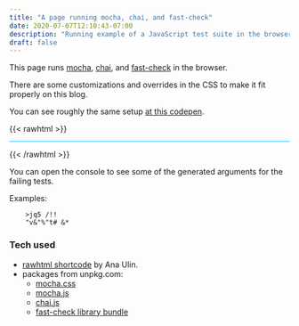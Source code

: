 ```yaml
---
title: "A page running mocha, chai, and fast-check"
date: 2020-07-07T12:10:43-07:00
description: "Running example of a JavaScript test suite in the browser, using mocha, chai, and fast-check testing libraries"
draft: false
---
```


<!-- ![alt](//via.placeholder.com/480x150) -->

This page runs [mocha](https://mochajs.org/), [chai](https://www.chaijs.com/), and [fast-check](https://github.com/dubzzz/fast-check/) in the browser.

There are some customizations and overrides in the CSS to make it fit properly on this blog.

You can see roughly the same setup [at this codepen](https://codepen.io/dfkaye/pen/XWXgQxZ).

{{< rawhtml >}}

<!-- ALL CSS AND SCRIPT URLS SHOULD BE SPECIFIED IN THE FRONT MATTER. -->

<link rel="stylesheet" href="https://unpkg.com/mocha/mocha.css">

<!-- INLINE CSS AND SCRIPT FRAGMENTS SHOULD BE MOVED TO OWN INCLUDES. -->

<style mocha-css-override>
#mocha {
	border-top: 1px solid deepskyblue;
	margin: unset;
}

#mocha-stats {
	position: relative;
	top: unset;
	right: unset;
	text-align: right;
	border-bottom: 1px dotted green;
}
</style>

<!--
idea copied from Robert Blixt,
https://codepen.io/devghost/pen/eZWxmo
-->
<div id="fixture"></div>
<div id="mocha"></div>

<script crossorigin src="https://unpkg.com/mocha/mocha.js"></script>
<script crossorigin src="https://unpkg.com/chai/chai.js"></script>
<script crossorigin src="https://unpkg.com/fast-check@*/lib/bundle.js"></script>

<script>

// code to be tested goes up here

// ...

// mocha, chai, and fastcheck are globals
// loaded from unpkg.com

mocha.setup("bdd");

describe("mocha + chai", function() {
  var expect = chai.expect;
  var assert = chai.assert;
  var fixture = document.querySelector('[id="fixture"]');
	
  describe("expect", () => {
    it('works', () => {
      expect(true).to.equal(true);
    });
  });
  
  describe("asserts", () => {
    it('works', () => {
      assert(1);
    });
  });

  describe("fixture", () => {
    it('exists', () => {
      expect(fixture.id).to.equal("fixture");
    });
  });
	
	describe("fastcheck passing", function() {
		var fc = fastcheck;
		
		// Code under test
		var contains = (text, pattern) => text.indexOf(pattern) >= 0;

		// string text always contains itself
		it('should always contain itself', () => {
			fc.assert(fc.property(fc.string(), text => contains(text, text)));
		});
		
		// string a + b + c always contains b, whatever the values of a, b and c
		it('should always contain its substrings', () => {
			fc.assert(fc.property(fc.string(), fc.string(), fc.string(), (a,b,c) => {
				// Alternatively: no return statement and direct usage of expect or assert
				// return contains(a+b+c, b);
				
				assert(contains(a+b+c, b));
			}));
		});
	});
	
	describe("fastcheck failing", function() {
		var fc = fastcheck;
		
		// Code under test
		var add = (a, b) => a + b;

		it('should fail by returning 0 when the check is boolean', () => {
			fc.assert(fc.property(fc.integer(), fc.integer(), (a,b) => {
				return add(a, b);
			}));
		});
		
		// string a + b + c always contains b, whatever the values of a, b and c
		it('should also fail', () => {
			fc.assert(fc.property(fc.string(), fc.string(), (a,b) => {
				// Alternatively: no return statement and direct usage of expect or assert
				// return add(a, b);
				console.log(a, b);
				assert(typeof add(a, b) == "number", "should return a number");
			}));
		});

	});
});

mocha.run();

</script>
{{< /rawhtml >}}

You can open the console to see some of the generated arguments for the failing tests.

Examples:

		>jq5 /!!
		"v&"%"t# &*


### Tech used

* [rawhtml shortcode](https://anaulin.org/blog/hugo-raw-html-shortcode/) by Ana Ulin.
* packages from unpkg.com:
	* [mocha.css](https://unpkg.com/mocha/mocha.css)
	* [mocha.js](https://unpkg.com/mocha/mocha.js)
	* [chai.js](https://unpkg.com/chai/chai.js)
	* [fast-check library bundle](https://unpkg.com/fast-check@*/lib/bundle.js)

